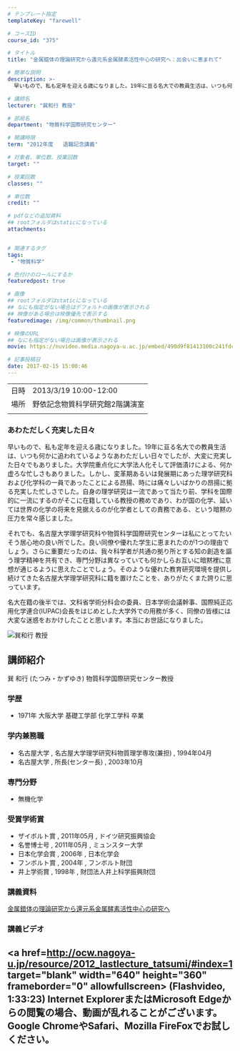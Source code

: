 ```yaml
---
# テンプレート指定
templateKey: "farewell"

# コースID
course_id: "375"

# タイトル
title: "金属錯体の理論研究から還元系金属酵素活性中心の研究へ：出会いに恵まれて"

# 簡単な説明
description: >-
  早いもので、私も定年を迎える歳になりました。19年に亘る名大での教員生活は、いつも何かに追われているようなあわただしい日々でしたが、大変に充実した日々でもありました。大学院重点化に大学法人化そして評価漬けによる、何か虚ろな忙しさもありました。しかし、変革期あるいは発展期にあった理学研究科および化学科の一員であったことによる昂揚、時には痛々しいばかりの昂揚に拠る充実した忙しさでした。自身の理学研 ....

# 講師名
lecturer: "巽和行 教授"

# 部局名
department: "物質科学国際研究センター"

# 開講時限
term: "2012年度	退職記念講義"

# 対象者、単位数、授業回数
target: ""

# 授業回数
classes: ""

# 単位数
credit: ""

# pdfなどの追加資料
## rootフォルダはstaticになっている
attachments:


# 関連するタグ
tags:
 - "物質科学"

# 色付けのロールにするか
featuredpost: true

# 画像
## rootフォルダはstaticになっている
## なにも指定がない場合はデフォルトの画像が表示される
## 映像がある場合は映像優先で表示する
featuredimage: /img/common/thumbnail.png

# 映像のURL
## なにも指定がない場合は画像が表示される
movie: https://nuvideo.media.nagoya-u.ac.jp/embed/490d9f81413100c241fdc4b91718f7de3339a4ae

# 記事投稿日
date: 2017-02-15 15:00:46
---
```


|   |   |
|---|---|
| 日時 | 2013/3/19  10:00-12:00 |
| 場所 | 野依記念物質科学研究館2階講演室 |
|   |   |


### あわただしく充実した日々

早いもので、私も定年を迎える歳になりました。19年に亘る名大での教員生活は、いつも何かに追われているようなあわただしい日々でしたが、大変に充実した日々でもありました。大学院重点化に大学法人化そして評価漬けによる、何か虚ろな忙しさもありました。しかし、変革期あるいは発展期にあった理学研究科および化学科の一員であったことによる昂揚、時には痛々しいばかりの昂揚に拠る充実した忙しさでした。自身の理学研究は一流であって当たり前、学科を国際的に一流にするのがそこに在籍している教授の務めであり、わが国の化学、延いては世界の化学の将来を見据えるのが化学者としての責務である、という暗黙の圧力を常々感じました。

それでも、名古屋大学理学研究科や物質科学国際研究センターは私にとってたいそう居心地の良い所でした。良い同僚や優れた学生に恵まれたのが1つの理由でしょう。さらに重要だったのは、我々科学者が共通の拠り所とする知の創造を謳う理学精神を共有でき、専門分野は異なっていても何かしらお互いに暗黙裡に意想が通じるように思えたことでしょう。そのような優れた教育研究環境を提供し続けてきた名古屋大学理学研究科に籍を置けたことを、ありがたくまた誇りに思っています。

名大在籍の後半では、文科省学術分科会の委員、日本学術会議幹事、国際純正応用化学連合(IUPAC)会長をはじめとした大学外での用務が多く、同僚の皆様には大変な迷惑をおかけしたことと思います。本当にお世話になりました。



![巽和行 教授](https://ocw.nagoya-u.jp/files/375/H24tatsumi.jpg) 
## 講師紹介

巽 和行 (たつみ・かずゆき) 物質科学国際研究センター教授

### 学歴

* 1971年 大阪大学 基礎工学部 化学工学科 卒業

### 学内兼務職

* 名古屋大学 , 名古屋大学理学研究科物質理学専攻(兼担) , 1994年04月
* 名古屋大学 , 所長(センター長) , 2003年10月

### 専門分野

* 無機化学

### 受賞学術賞

* ザイボルト賞 , 2011年05月 , ドイツ研究振興協会
* 名誉博士号 , 2011年05月 , ミュンスター大学
* 日本化学会賞 , 2006年 , 日本化学会
* フンボルト賞 , 2004年 , フンボルト財団
* 井上学術賞 , 1998年 , 財団法人井上科学振興財団


### 講義資料

[金属錯体の理論研究から還元系金属酵素活性中心の研究へ](https://ocw.nagoya-u.jp/files/375/H24tatsumiLL_materials.pdf) 


### 講義ビデオ

<a href=http://ocw.nagoya-u.jp/resource/2012_lastlecture_tatsumi/#index=1 target="blank" width="640" height="360" frameborder="0" allowfullscreen></iframe> (Flashvideo, 1:33:23)
Internet ExplorerまたはMicrosoft Edgeからの閲覧の場合、動画が乱れることがございます。
Google ChromeやSafari、Mozilla FireFoxでお試しください。
-----